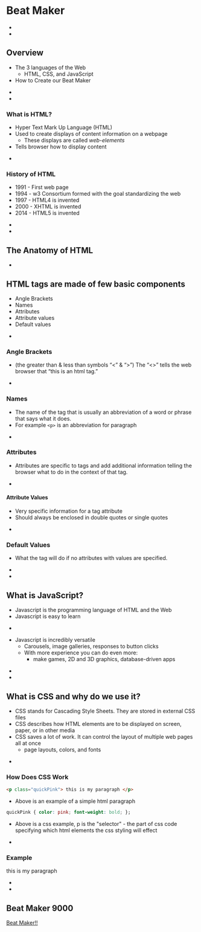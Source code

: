 # Beat Maker

-
-
## Overview
* The 3 languages of the Web
    * HTML, CSS, and JavaScript
* How to Create our Beat Maker

-
-
### What is HTML?
* Hyper Text Mark Up Language (HTML)
* Used to create displays of content information on a webpage
  * These displays are called _web-elements_
* Tells browser how to display content




-
### History of HTML
* 1991 - First web page
* 1994 - w3 Consortium formed with the goal standardizing the web
* 1997 - HTML4 is invented
* 2000 - XHTML is invented
* 2014 - HTML5 is invented

-
-
## The Anatomy of HTML

-
## HTML tags are made of few basic components
* Angle Brackets
* Names
* Attributes
* Attribute values
* Default values





-
### Angle Brackets
* (the greater than & less than symbols “<” & “>”) The  “<>” tells the web browser that “this is an html tag.”

-
### Names
* The name of the tag that is usually an abbreviation of a word or phrase that says what it does.
* For example `<p>` is an abbreviation for paragraph

-
### Attributes
* Attributes are specific to tags and add additional information telling the browser what to do in the context of that tag.


-
#### Attribute Values
* Very specific information for a tag attribute
* Should always be enclosed in double quotes or single quotes

-
### Default Values
* What the tag will do if no attributes with values are specified.








-
-
## What is JavaScript?
* Javascript is the programming language of HTML and the Web
* Javascript is easy to learn

-

* Javascript is incredibly versatile
    * Carousels, image galleries, responses to button clicks
    * With more experience you can do even more:
        * make games, 2D and 3D graphics, database-driven apps

-
-
## What is CSS and why do we use it?
* CSS stands for Cascading Style Sheets. They are stored in external CSS files
* CSS describes how HTML elements are to be displayed on screen, paper, or in other media
* CSS saves a lot of work. It can control the layout of multiple web pages all at once
    * page layouts, colors, and fonts

-
### How Does CSS Work

```Html
<p class="quickPink"> this is my paragraph </p>
```

* Above is an example of a simple html paragraph

```css
quickPink { color: pink; font-weight: bold; };
```

* Above is a css example, p is the "selector" -   the part of css code specifying which html elements the css styling will effect

-
### Example

<p class="quickPink">this is my paragraph</p>

-
-
## Beat Maker 9000
<a href="https://codepen.io/Rihzan/pen/vqgzVa" target="_blank">Beat Maker!!</a>

